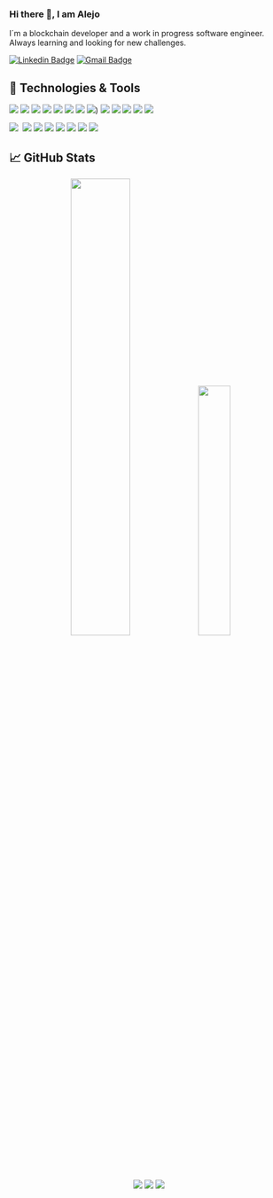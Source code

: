 ### Hi there 👋, I am Alejo

I´m a blockchain developer and a work in progress software engineer. Always learning and looking for new challenges.

[![Linkedin Badge](https://img.shields.io/badge/-AlejoLovallo-blue?style=plastic&logo=Linkedin&logoColor=white&link=https://www.linkedin.com/in/alejo-ezequiel-lovallo-3340b315b/)](https://www.linkedin.com/in/alejo-ezequiel-lovallo-3340b315b/)
[![Gmail Badge](https://img.shields.io/badge/-alejoe.lovallo@gmail.com-c14438?style=plastic&logo=Gmail&logoColor=white&link=mailto:alejoe.lovallo@gmail.com)](mailto:alejoe.lovallo@gmail.com)

## 🔧 Technologies & Tools
![](https://img.shields.io/badge/OS-Linux-informational?style=flat&logo=linux&logoColor=white&color=2bbc8a)
![](https://img.shields.io/badge/Code-Solidity-informational?style=flat&Color=white&color=2bbc8a)
![](https://img.shields.io/badge/Code-Hardhat-informational?style=flat&Color=white&color=2bbc8a)
![](https://img.shields.io/badge/Code-Graphql-informational?style=flat&logo=graphql&Color=white&color=2bbc8a)
![](https://img.shields.io/badge/Code-JavaScript-informational?style=flat&logo=javascript&logoColor=white&color=2bbc8a)
![](https://img.shields.io/badge/Code-React-informational?style=flat&logo=react&logoColor=white&color=2bbc8a)
![](https://img.shields.io/badge/Code-Redux-informational?style=flat&logo=redux&logoColor=white&color=2bbc8a)
![](https://img.shields.io/badge/Code-React_Router-informational?style=flat&logo=react-router&logoColor=white&color=2bbc8a))
![](https://img.shields.io/badge/Code-Node-informational?style=flat&logo=node.js&logoColor=white&color=2bbc8a)
![](https://img.shields.io/badge/Code-Express-informational?style=flat&Color=white&color=2bbc8a)
![](https://img.shields.io/badge/Code-Typescript-informational?style=flat&logo=typescript&logoColor=white&color=2bbc8a)
![](https://img.shields.io/badge/Code-HTML5-informational?style=flat&logo=html5&logoColor=white&color=2bbc8a)
![](https://img.shields.io/badge/Code-CSS3-informational?style=flat&logo=css3&logoColor=white&color=2bbc8a)

![](https://img.shields.io/badge/Tools-AWS-informational?style=flat&logo=aws&logoColor=white&color=2bbc8a)
![]()
![](https://img.shields.io/badge/Shell-Bash-informational?style=flat&logo=gnu-bash&logoColor=white&color=2bbc8a)
![](https://img.shields.io/badge/Tools-PostgreSQL-informational?style=flat&logo=postgresql&logoColor=white&color=2bbc8a)
![](https://img.shields.io/badge/Tools-MongoDB-informational?style=flat&logo=mongodb&logoColor=white&color=2bbc8a)
![](https://img.shields.io/badge/Tools-Docker-informational?style=flat&logo=docker&logoColor=white&color=2bbc8a)
![](https://img.shields.io/badge/Tools-Ubuntu-informational?style=flat&logo=ubuntu&logoColor=white&color=2bbc8a)
![](https://img.shields.io/badge/Cloud-Digital_Ocean-informational?style=flat&logo=digitalocean&logoColor=white&color=2bbc8a)
![](https://img.shields.io/badge/Cloud-Netlify-informational?style=flat&logo=netlify&logoColor=white&color=2bbc8a)

## &#x1f4c8; GitHub Stats

  <p align="center">
  <img width="46%" src="https://github-readme-stats.vercel.app/api?username=AlejoLovallo&show_icons=true&bg_color=0d1117&theme=github_dark&include_all_commits=true&count_private=true"/>
  <img width="34%" src="https://github-readme-stats.vercel.app/api/top-langs/?username=AlejoLovallo&layout=compact&langs_count=8&theme=github_dark"/>
  </p>

  <p align="center">
  <a href="https://gitstats.me/AlejoLovallo"><img src="https://img.shields.io/badge/-AlejoLovallo-black?style=flat&labelColor=black&logo=github&logoColor=white"/></a>
  <a href="https://www.linkedin.com/in/alejoe-ezequiel-lovallo/"><img src="https://img.shields.io/badge/-Alejo%20Lovallo%20-0077B5?style=flat&logo=Linkedin&logoColor=white"/></a>
  <a href="mailto:alejoe.lovallo@gmail.com"><img src="https://img.shields.io/badge/-alejoe.lovallo@gmail.com-D14836?style=flat&logo=Gmail&logoColor=white"/></a>
  </p>

<!-- ## 🏆 GitHub Trophies-->

<!-- [![trophy](https://github-profile-trophy.vercel.app/?username=mariano-aguero&theme=flat&column=7)](https://github.com/ryo-ma/github-profile-trophy)-->


<!-- icons with padding -->

[1.1]: http://i.imgur.com/0o48UoR.png (github icon with padding)

<!-- icons without padding -->

[1.2]: http://i.imgur.com/9I6NRUm.png (github icon without padding)
[2.2]: https://raw.githubusercontent.com/AlejoLovallo/AlejoLovallo/master/linkedin-3-16.png (LinkedIn icon without padding)


<!-- links to your social media accounts -->

[1]: https://github.com/AlejoLovallo
[2]: https://www.linkedin.com/in/alejo-ezequiel-lovallo-3340b315b/
